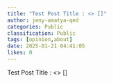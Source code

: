 ```yaml
---
title: "Test Post Title : <> []"
author: jeny-amatya-qed
categories: Public
classification: Public
tags: [opinion,about]
date: 2025-01-21 04:41:05 
likes: 0
---
```


Test Post Title : <> []